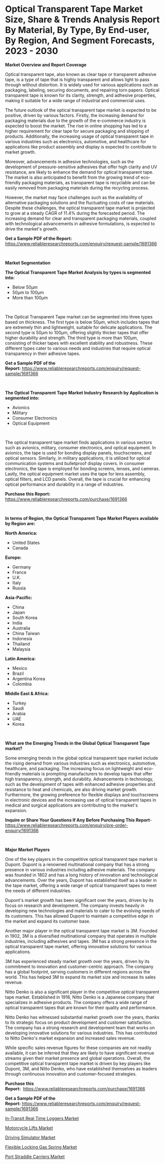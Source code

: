 <p><h1>Optical Transparent Tape Market Size, Share & Trends Analysis Report By Material, By Type, By End-user, By Region, And Segment Forecasts, 2023 - 2030</h1></p><p><strong>Market Overview and Report Coverage</strong></p>
<p><p>Optical transparent tape, also known as clear tape or transparent adhesive tape, is a type of tape that is highly transparent and allows light to pass through without distortion. It is widely used for various applications such as packaging, labeling, securing documents, and repairing torn papers. Optical transparent tape is known for its clarity, strength, and adhesive properties, making it suitable for a wide range of industrial and commercial uses.</p><p>The future outlook of the optical transparent tape market is expected to be positive, driven by various factors. Firstly, the increasing demand for packaging materials due to the growth of the e-commerce industry is expected to boost the market. The rise in online shopping has led to a higher requirement for clear tape for secure packaging and shipping of products. Additionally, the increasing usage of optical transparent tape in various industries such as electronics, automotive, and healthcare for applications like product assembly and display is expected to contribute to market growth.</p><p>Moreover, advancements in adhesive technologies, such as the development of pressure-sensitive adhesives that offer high clarity and UV resistance, are likely to enhance the demand for optical transparent tape. The market is also anticipated to benefit from the growing trend of eco-friendly packaging materials, as transparent tape is recyclable and can be easily removed from packaging materials during the recycling process.</p><p>However, the market may face challenges such as the availability of alternative packaging solutions and the fluctuating costs of raw materials. Despite these challenges, the optical transparent tape market is projected to grow at a steady CAGR of 11.4% during the forecasted period. The increasing demand for clear and transparent packaging materials, coupled with technological advancements in adhesive formulations, is expected to drive the market's growth.</p></p>
<p><strong>Get a Sample PDF of the Report:</strong> <a href="https://www.reliableresearchreports.com/enquiry/request-sample/1691366">https://www.reliableresearchreports.com/enquiry/request-sample/1691366</a></p>
<p>&nbsp;</p>
<p><strong>Market Segmentation</strong></p>
<p><strong>The Optical Transparent Tape Market Analysis by types is segmented into:</strong></p>
<p><ul><li>Below 50µm</li><li>50µm to 100µm</li><li>More than 100µm</li></ul></p>
<p>&nbsp;</p>
<p><p>The Optical Transparent Tape market can be segmented into three types based on thickness. The first type is below 50µm, which includes tapes that are extremely thin and lightweight, suitable for delicate applications. The second type is 50µm to 100µm, offering slightly thicker tapes that offer higher durability and strength. The third type is more than 100µm, consisting of thicker tapes with excellent stability and robustness. These different types cater to various needs and industries that require optical transparency in their adhesive tapes.</p></p>
<p><strong>Get a Sample PDF of the Report:</strong>&nbsp;<a href="https://www.reliableresearchreports.com/enquiry/request-sample/1691366">https://www.reliableresearchreports.com/enquiry/request-sample/1691366</a></p>
<p>&nbsp;</p>
<p><strong>The Optical Transparent Tape Market Industry Research by Application is segmented into:</strong></p>
<p><ul><li>Avionics</li><li>Military</li><li>Consumer Electronics</li><li>Optical Equipment</li></ul></p>
<p>&nbsp;</p>
<p><p>The optical transparent tape market finds applications in various sectors such as avionics, military, consumer electronics, and optical equipment. In avionics, the tape is used for bonding display panels, touchscreens, and optical sensors. Similarly, in military applications, it is utilized for optical communication systems and bulletproof display covers. In consumer electronics, the tape is employed for bonding screens, lenses, and cameras. Lastly, the optical equipment market uses the tape for lens assembly, optical filters, and LCD panels. Overall, the tape is crucial for enhancing optical performance and durability in a range of industries.</p></p>
<p><strong>Purchase this Report:</strong>&nbsp; <a href="https://www.reliableresearchreports.com/purchase/1691366">https://www.reliableresearchreports.com/purchase/1691366</a></p>
<p>&nbsp;</p>
<p><strong>In terms of Region, the Optical Transparent Tape Market Players available by Region are:</strong></p>
<p>
    <p> <strong> North America: </strong>
        <ul>
            <li>United States</li>
            <li>Canada</li>
        </ul>
        </p> 
    <p> <strong> Europe: </strong>
        <ul>
            <li>Germany</li>
            <li>France</li>
            <li>U.K.</li>
            <li>Italy</li>
            <li>Russia</li>
        </ul>
        </p> 
    <p> <strong> Asia-Pacific: </strong>
        <ul>
            <li>China</li>
            <li>Japan</li>
            <li>South Korea</li>
            <li>India</li>
            <li>Australia</li>
            <li>China Taiwan</li>
            <li>Indonesia</li>
            <li>Thailand</li>
            <li>Malaysia</li>
        </ul>
        </p> 
    <p> <strong> Latin America: </strong>
        <ul>
            <li>Mexico</li>
            <li>Brazil</li>
            <li>Argentina Korea</li>
            <li>Colombia</li>
        </ul>
        </p> 
    <p> <strong> Middle East & Africa: </strong>
        <ul>
            <li>Turkey</li>
            <li>Saudi</li>
            <li>Arabia</li>
            <li>UAE</li>
            <li>Korea</li>
        </ul>
    </p>
    </p>
<p>&nbsp;</p>
<p><strong>What are the Emerging Trends in the Global Optical Transparent Tape market?</strong></p>
<p><p>Some emerging trends in the global optical transparent tape market include the rising demand from various industries such as electronics, automotive, healthcare, and packaging. The increasing focus on lightweight and eco-friendly materials is prompting manufacturers to develop tapes that offer high transparency, strength, and durability. Advancements in technology, such as the development of tapes with enhanced adhesive properties and resistance to heat and chemicals, are also driving market growth. Furthermore, the growing preference for flexible displays and touchscreens in electronic devices and the increasing use of optical transparent tapes in medical and surgical applications are contributing to the market's expansion.</p></p>
<p><strong>Inquire or Share Your Questions If Any Before Purchasing This Report</strong>- <a href="https://www.reliableresearchreports.com/enquiry/pre-order-enquiry/1691366">https://www.reliableresearchreports.com/enquiry/pre-order-enquiry/1691366</a></p>
<p>&nbsp;</p>
<p><strong>Major Market Players</strong></p>
<p><p>One of the key players in the competitive optical transparent tape market is Dupont. Dupont is a renowned multinational company that has a strong presence in various industries including adhesive materials. The company was founded in 1802 and has a long history of innovation and technological advancements. Over the years, Dupont has established itself as a leader in the tape market, offering a wide range of optical transparent tapes to meet the needs of different industries.</p><p>Dupont's market growth has been significant over the years, driven by its focus on research and development. The company invests heavily in developing new technologies and materials to cater to the evolving needs of its customers. This has allowed Dupont to maintain a competitive edge in the market and expand its customer base.</p><p>Another major player in the optical transparent tape market is 3M. Founded in 1902, 3M is a diversified multinational company that operates in multiple industries, including adhesives and tapes. 3M has a strong presence in the optical transparent tape market, offering innovative solutions for various applications.</p><p>3M has experienced steady market growth over the years, driven by its commitment to innovation and customer-centric approach. The company has a global footprint, serving customers in different regions across the world. This has helped 3M to expand its market size and increase its sales revenue.</p><p>Nitto Denko is also a significant player in the competitive optical transparent tape market. Established in 1918, Nitto Denko is a Japanese company that specializes in adhesive products. The company offers a wide range of optical transparent tapes that are known for their quality and performance.</p><p>Nitto Denko has witnessed substantial market growth over the years, thanks to its strategic focus on product development and customer satisfaction. The company has a strong research and development team that works on developing innovative solutions for various industries. This has contributed to Nitto Denko's market expansion and increased sales revenue.</p><p>While specific sales revenue figures for these companies are not readily available, it can be inferred that they are likely to have significant revenue streams given their market presence and global operations. Overall, the competitive optical transparent tape market is driven by key players like Dupont, 3M, and Nitto Denko, who have established themselves as leaders through continuous innovation and customer-focused strategies.</p></p>
<p><strong>Purchase this Report:</strong>&nbsp;&nbsp;<a href="https://www.reliableresearchreports.com/purchase/1691366">https://www.reliableresearchreports.com/purchase/1691366</a></p>
<p></p>
<p><strong>Get a Sample PDF of the Report:</strong>&nbsp;<a href="https://www.reliableresearchreports.com/enquiry/request-sample/1691366">https://www.reliableresearchreports.com/enquiry/request-sample/1691366</a></p>
<p><p><a href="https://github.com/vimar16th/Market-Research-Report-List-1/blob/main/in-transit-real-time-loggers-market.md">In-Transit Real Time Loggers Market</a></p><p><a href="https://www.linkedin.com/pulse/motorcycle-lifts-market-share-amp-new-trends-analysis-report-mirwc/">Motorcycle Lifts Market</a></p><p><a href="https://www.linkedin.com/pulse/driving-simulator-market-size-growth-forecast-from-2023-sraec/">Driving Simulator Market</a></p><p><a href="https://medium.com/@reportprime03/flexible-locking-gas-spring-market-research-report-its-history-and-forecast-2023-to-2030-60ea34506e13">Flexible Locking Gas Spring Market</a></p><p><a href="https://medium.com/@reportprime01/port-straddle-carriers-market-report-reveals-the-latest-trends-and-growth-opportunities-of-this-53cf2e34e642">Port Straddle Carriers Market</a></p></p>